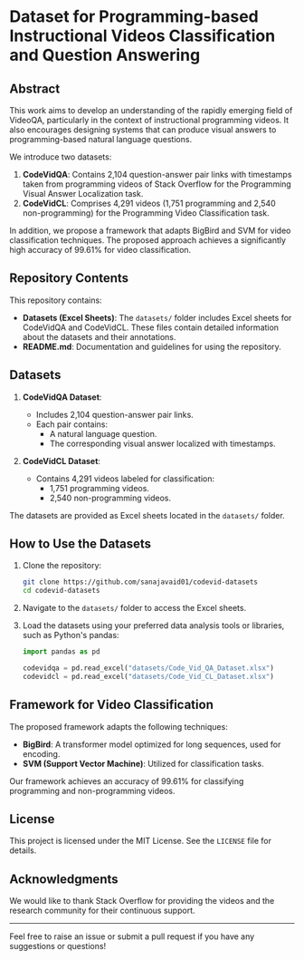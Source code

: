 # Dataset for Programming-based Instructional Videos Classification and Question Answering

## Abstract

This work aims to develop an understanding of the rapidly emerging field of VideoQA, particularly in the context of instructional programming videos. It also encourages designing systems that can produce visual answers to programming-based natural language questions.

We introduce two datasets:

1. **CodeVidQA**: Contains 2,104 question-answer pair links with timestamps taken from programming videos of Stack Overflow for the Programming Visual Answer Localization task.
2. **CodeVidCL**: Comprises 4,291 videos (1,751 programming and 2,540 non-programming) for the Programming Video Classification task.

In addition, we propose a framework that adapts BigBird and SVM for video classification techniques. The proposed approach achieves a significantly high accuracy of 99.61% for video classification.

## Repository Contents

This repository contains:

- **Datasets (Excel Sheets)**: The `datasets/` folder includes Excel sheets for CodeVidQA and CodeVidCL. These files contain detailed information about the datasets and their annotations.
- **README.md**: Documentation and guidelines for using the repository.

## Datasets

1. **CodeVidQA Dataset**:

   - Includes 2,104 question-answer pair links.
   - Each pair contains:
     - A natural language question.
     - The corresponding visual answer localized with timestamps.

2. **CodeVidCL Dataset**:
   - Contains 4,291 videos labeled for classification:
     - 1,751 programming videos.
     - 2,540 non-programming videos.

The datasets are provided as Excel sheets located in the `datasets/` folder.

## How to Use the Datasets

1. Clone the repository:

   ```bash
   git clone https://github.com/sanajavaid01/codevid-datasets
   cd codevid-datasets
   ```

2. Navigate to the `datasets/` folder to access the Excel sheets.

3. Load the datasets using your preferred data analysis tools or libraries, such as Python's pandas:

   ```python
   import pandas as pd

   codevidqa = pd.read_excel("datasets/Code_Vid_QA_Dataset.xlsx")
   codevidcl = pd.read_excel("datasets/Code_Vid_CL_Dataset.xlsx")
   ```

## Framework for Video Classification

The proposed framework adapts the following techniques:

- **BigBird**: A transformer model optimized for long sequences, used for encoding.
- **SVM (Support Vector Machine)**: Utilized for classification tasks.

Our framework achieves an accuracy of 99.61% for classifying programming and non-programming videos.

<!-- ## Citation
If you use this dataset or framework in your research, please cite:

```
@article{yourcitation2024,
  title={Dataset for Programming-based Instructional Videos Classification and Question Answering},
  author={Your Name and Collaborators},
  journal={Your Journal},
  year={2024},
}
``` -->

## License

This project is licensed under the MIT License. See the `LICENSE` file for details.

## Acknowledgments

We would like to thank Stack Overflow for providing the videos and the research community for their continuous support.

---

Feel free to raise an issue or submit a pull request if you have any suggestions or questions!
